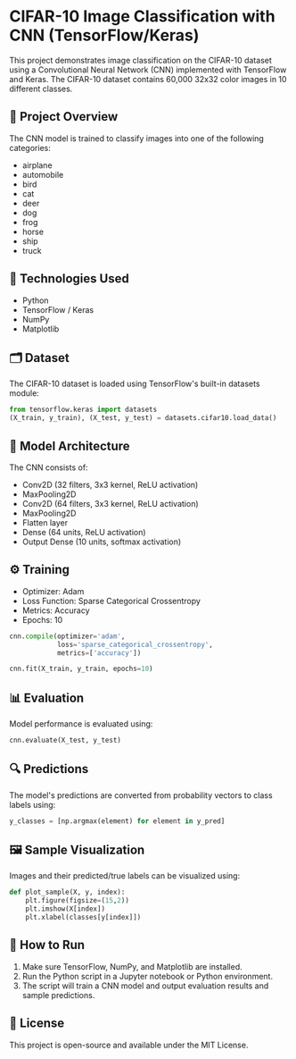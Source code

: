 
# CIFAR-10 Image Classification with CNN (TensorFlow/Keras)

This project demonstrates image classification on the CIFAR-10 dataset using a Convolutional Neural Network (CNN) implemented with TensorFlow and Keras. The CIFAR-10 dataset contains 60,000 32x32 color images in 10 different classes.

## 📌 Project Overview
The CNN model is trained to classify images into one of the following categories:
- airplane
- automobile
- bird
- cat
- deer
- dog
- frog
- horse
- ship
- truck

## 🔧 Technologies Used
- Python
- TensorFlow / Keras
- NumPy
- Matplotlib

## 🗂 Dataset
The CIFAR-10 dataset is loaded using TensorFlow's built-in datasets module:
```python
from tensorflow.keras import datasets
(X_train, y_train), (X_test, y_test) = datasets.cifar10.load_data()
```

## 🧠 Model Architecture
The CNN consists of:
- Conv2D (32 filters, 3x3 kernel, ReLU activation)
- MaxPooling2D
- Conv2D (64 filters, 3x3 kernel, ReLU activation)
- MaxPooling2D
- Flatten layer
- Dense (64 units, ReLU activation)
- Output Dense (10 units, softmax activation)

## ⚙️ Training
- Optimizer: Adam
- Loss Function: Sparse Categorical Crossentropy
- Metrics: Accuracy
- Epochs: 10

```python
cnn.compile(optimizer='adam',
            loss='sparse_categorical_crossentropy',
            metrics=['accuracy'])

cnn.fit(X_train, y_train, epochs=10)
```

## 📊 Evaluation
Model performance is evaluated using:
```python
cnn.evaluate(X_test, y_test)
```

## 🔍 Predictions
The model's predictions are converted from probability vectors to class labels using:
```python
y_classes = [np.argmax(element) for element in y_pred]
```

## 🖼 Sample Visualization
Images and their predicted/true labels can be visualized using:
```python
def plot_sample(X, y, index):
    plt.figure(figsize=(15,2))
    plt.imshow(X[index])
    plt.xlabel(classes[y[index]])
```

## 📁 How to Run
1. Make sure TensorFlow, NumPy, and Matplotlib are installed.
2. Run the Python script in a Jupyter notebook or Python environment.
3. The script will train a CNN model and output evaluation results and sample predictions.

## 📜 License
This project is open-source and available under the MIT License.
